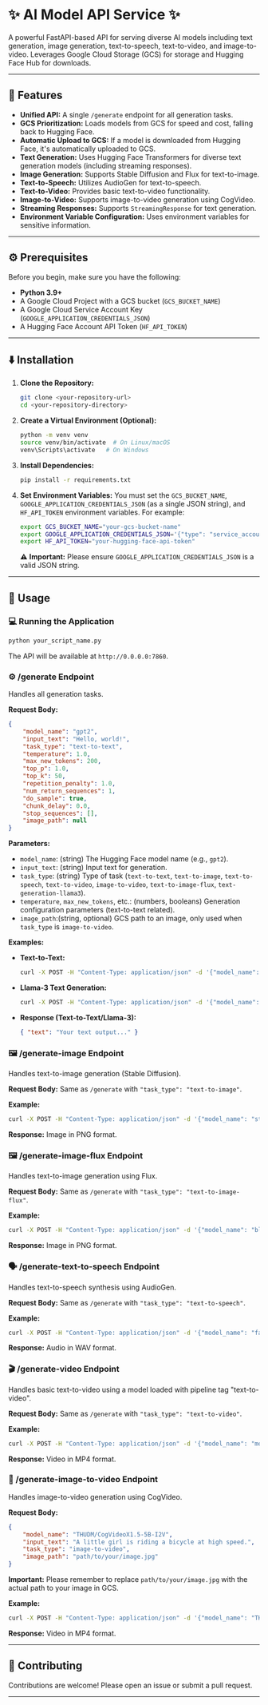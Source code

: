 # ✨ AI Model API Service ✨

A powerful FastAPI-based API for serving diverse AI models including text generation, image generation, text-to-speech, text-to-video, and image-to-video. Leverages Google Cloud Storage (GCS) for storage and Hugging Face Hub for downloads.

---

## 🚀 Features

-   **Unified API:** A single `/generate` endpoint for all generation tasks.
-   **GCS Prioritization:** Loads models from GCS for speed and cost, falling back to Hugging Face.
-   **Automatic Upload to GCS:** If a model is downloaded from Hugging Face, it's automatically uploaded to GCS.
-   **Text Generation:** Uses Hugging Face Transformers for diverse text generation models (including streaming responses).
-   **Image Generation:** Supports Stable Diffusion and Flux for text-to-image.
-   **Text-to-Speech:** Utilizes AudioGen for text-to-speech.
-   **Text-to-Video:** Provides basic text-to-video functionality.
-   **Image-to-Video:** Supports image-to-video generation using CogVideo.
-   **Streaming Responses:** Supports `StreamingResponse` for text generation.
-   **Environment Variable Configuration:** Uses environment variables for sensitive information.

---

## ⚙️ Prerequisites

Before you begin, make sure you have the following:

*   **Python 3.9+**
*   A Google Cloud Project with a GCS bucket (`GCS_BUCKET_NAME`)
*   A Google Cloud Service Account Key (`GOOGLE_APPLICATION_CREDENTIALS_JSON`)
*   A Hugging Face Account API Token (`HF_API_TOKEN`)

---

## ⬇️ Installation

1.  **Clone the Repository:**
    ```bash
    git clone <your-repository-url>
    cd <your-repository-directory>
    ```
2.  **Create a Virtual Environment (Optional):**
    ```bash
    python -m venv venv
    source venv/bin/activate  # On Linux/macOS
    venv\Scripts\activate   # On Windows
    ```
3.  **Install Dependencies:**
    ```bash
    pip install -r requirements.txt
    ```
4.  **Set Environment Variables:** You must set the `GCS_BUCKET_NAME`, `GOOGLE_APPLICATION_CREDENTIALS_JSON` (as a single JSON string), and `HF_API_TOKEN` environment variables. For example:
    ```bash
    export GCS_BUCKET_NAME="your-gcs-bucket-name"
    export GOOGLE_APPLICATION_CREDENTIALS_JSON='{"type": "service_account", ...}'
    export HF_API_TOKEN="your-hugging-face-api-token"
    ```
    ⚠️ **Important:** Please ensure `GOOGLE_APPLICATION_CREDENTIALS_JSON` is a valid JSON string.

---

## 🚀 Usage

### 💻 Running the Application

```bash
python your_script_name.py
```

The API will be available at `http://0.0.0.0:7860`.

### ⚙️ /generate Endpoint

Handles all generation tasks.

**Request Body:**

```json
{
    "model_name": "gpt2",
    "input_text": "Hello, world!",
    "task_type": "text-to-text",
    "temperature": 1.0,
    "max_new_tokens": 200,
    "top_p": 1.0,
    "top_k": 50,
    "repetition_penalty": 1.0,
    "num_return_sequences": 1,
    "do_sample": true,
    "chunk_delay": 0.0,
    "stop_sequences": [],
    "image_path": null
}
```

**Parameters:**

-   `model_name`: (string) The Hugging Face model name (e.g., `gpt2`).
-   `input_text`: (string) Input text for generation.
-   `task_type`: (string) Type of task (`text-to-text`, `text-to-image`, `text-to-speech`, `text-to-video`, `image-to-video`, `text-to-image-flux`, `text-generation-llama3`).
-   `temperature`, `max_new_tokens`, etc.: (numbers, booleans) Generation configuration parameters (text-to-text related).
-   `image_path`:(string, optional) GCS path to an image, only used when `task_type` is `image-to-video`.

**Examples:**

*   **Text-to-Text:**
    ```bash
    curl -X POST -H "Content-Type: application/json" -d '{"model_name": "gpt2", "input_text": "Write a short story about a cat", "task_type": "text-to-text"}' http://localhost:7860/generate
    ```
*   **Llama-3 Text Generation:**
    ```bash
    curl -X POST -H "Content-Type: application/json" -d '{"model_name": "meta-llama/Llama-3-8B-Instruct", "input_text": "What is the meaning of life?", "task_type": "text-generation-llama3", "max_new_tokens": 500}' http://localhost:7860/generate
    ```

*   **Response (Text-to-Text/Llama-3):**
    ```json
    { "text": "Your text output..." }
    ```

### 🖼️ /generate-image Endpoint

Handles text-to-image generation (Stable Diffusion).

**Request Body:** Same as `/generate` with `"task_type": "text-to-image"`.

**Example:**
```bash
curl -X POST -H "Content-Type: application/json" -d '{"model_name": "stabilityai/stable-diffusion-2-1", "input_text": "A cat in space", "task_type": "text-to-image"}' http://localhost:7860/generate
```

**Response:** Image in PNG format.

### 🖼️ /generate-image-flux Endpoint

Handles text-to-image generation using Flux.

**Request Body:** Same as `/generate` with `"task_type": "text-to-image-flux"`.

**Example:**
```bash
curl -X POST -H "Content-Type: application/json" -d '{"model_name": "black-forest-labs/FLUX.1-dev", "input_text": "A cat in space", "task_type": "text-to-image-flux"}' http://localhost:7860/generate
```

**Response:** Image in PNG format.

### 🗣️ /generate-text-to-speech Endpoint

Handles text-to-speech synthesis using AudioGen.

**Request Body:** Same as `/generate` with `"task_type": "text-to-speech"`.

**Example:**
```bash
curl -X POST -H "Content-Type: application/json" -d '{"model_name": "facebook/audiogen-medium", "input_text": "This is a test audio.", "task_type": "text-to-speech"}' http://localhost:7860/generate
```

**Response:** Audio in WAV format.

### 🎬 /generate-video Endpoint

Handles basic text-to-video using a model loaded with pipeline tag "text-to-video".

**Request Body:** Same as `/generate` with `"task_type": "text-to-video"`.

**Example:**
```bash
curl -X POST -H "Content-Type: application/json" -d '{"model_name": "model-with-text-to-video-pipeline", "input_text": "A car driving fast.", "task_type": "text-to-video"}' http://localhost:7860/generate
```

**Response:** Video in MP4 format.

### 🎥 /generate-image-to-video Endpoint

Handles image-to-video generation using CogVideo.

**Request Body:**

```json
{
    "model_name": "THUDM/CogVideoX1.5-5B-I2V",
    "input_text": "A little girl is riding a bicycle at high speed.",
    "task_type": "image-to-video",
    "image_path": "path/to/your/image.jpg"
}
```

**Important:** Please remember to replace `path/to/your/image.jpg` with the actual path to your image in GCS.

**Example:**
```bash
curl -X POST -H "Content-Type: application/json" -d '{"model_name": "THUDM/CogVideoX1.5-5B-I2V", "input_text": "A little girl is riding a bicycle at high speed.", "task_type": "image-to-video", "image_path": "path/to/your/image.jpg"}' http://localhost:7860/generate
```

**Response:** Video in MP4 format.

---

## 🤝 Contributing

Contributions are welcome! Please open an issue or submit a pull request.

---

